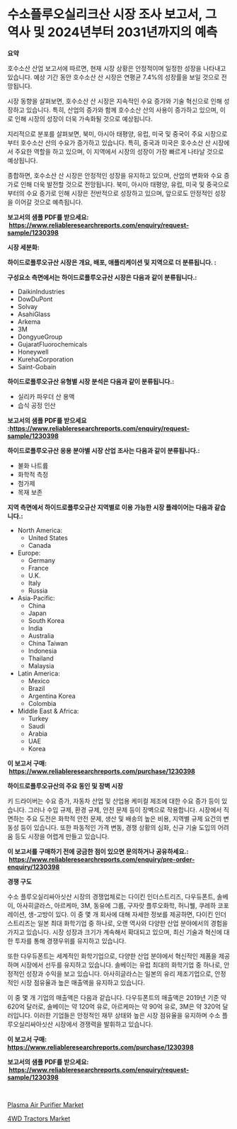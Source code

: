 <p><h1>수소플루오실리크산 시장 조사 보고서, 그 역사 및 2024년부터 2031년까지의 예측</h1></p><p><strong>요약</strong></p>
<p><p>호수소산 산업 보고서에 따르면, 현재 시장 상황은 안정적이며 일정한 성장을 나타내고 있습니다. 예상 기간 동안 호수소산 산 시장은 연평균 7.4%의 성장률을 보일 것으로 전망됩니다.</p><p>시장 동향을 살펴보면, 호수소산 산 시장은 지속적인 수요 증가와 기술 혁신으로 인해 성장하고 있습니다. 특히, 산업의 증가와 함께 호수소산 산의 사용이 증가하고 있으며, 이로 인해 시장의 성장이 더욱 가속화될 것으로 예상됩니다.</p><p>지리적으로 분포를 살펴보면, 북미, 아시아 태평양, 유럽, 미국 및 중국이 주요 시장으로부터 호수소산 산의 수요가 증가하고 있습니다. 특히, 중국과 미국은 호수소산 산 시장에서 주요한 역할을 하고 있으며, 이 지역에서 시장의 성장이 가장 빠르게 나타날 것으로 예상됩니다.</p><p>종합하면, 호수소산 산 시장은 안정적인 성장을 유지하고 있으며, 산업의 변화와 수요 증가로 인해 더욱 발전할 것으로 전망됩니다. 북미, 아시아 태평양, 유럽, 미국 및 중국으로부터의 수요 증가로 인해 시장은 전반적으로 성장하고 있으며, 앞으로도 안정적인 성장을 이어갈 것으로 예측됩니다.</p></p>
<p><strong>보고서의 샘플 PDF를 받으세요: &nbsp;<a href="https://www.reliableresearchreports.com/enquiry/request-sample/1230398">https://www.reliableresearchreports.com/enquiry/request-sample/1230398</a></strong></p>
<p><strong>시장 세분화:</strong></p>
<p><strong> 하이드로플루오규산 시장은 개요, 배포, 애플리케이션 및 지역으로 더 분류됩니다. :</strong></p>
<p><strong>구성요소 측면에서는 하이드로플루오규산 시장은 다음과 같이 분류됩니다.:</strong></p>
<p><ul><li>DaikinIndustries</li><li>DowDuPont</li><li>Solvay</li><li>AsahiGlass</li><li>Arkema</li><li>3M</li><li>DongyueGroup</li><li>GujaratFluorochemicals</li><li>Honeywell</li><li>KurehaCorporation</li><li>Saint-Gobain</li></ul></p>
<p><strong> 하이드로플루오규산 유형별 시장 분석은 다음과 같이 분류됩니다.:</strong></p>
<p><ul><li>실리카 파우더 산 용액</li><li>습식 공정 인산</li></ul></p>
<p><strong>보고서의 샘플 PDF를 받으세요 :<a href="https://www.reliableresearchreports.com/enquiry/request-sample/1230398">https://www.reliableresearchreports.com/enquiry/request-sample/1230398</a></strong></p>
<p><strong> 하이드로플루오규산 응용 분야별 시장 산업 조사는 다음과 같이 분류됩니다.:</strong></p>
<p><ul><li>불화 나트륨</li><li>화학적 측정</li><li>첨가제</li><li>목재 보존</li></ul></p>
<p><strong>지역 측면에서 하이드로플루오규산 지역별로 이용 가능한 시장 플레이어는 다음과 같습니다.:</strong></p>
<p><ul>
    <li>
        North America:
        <ul>
            <li>United States</li>
            <li>Canada</li>
        </ul>
    </li>
    <li>
        Europe:
        <ul>
            <li>Germany</li>
            <li>France</li>
            <li>U.K.</li>
            <li>Italy</li>
            <li>Russia</li>
        </ul>
    </li>
    <li>
        Asia-Pacific:
        <ul>
            <li>China</li>
            <li>Japan</li>
            <li>South Korea</li>
            <li>India</li>
            <li>Australia</li>
            <li>China Taiwan</li>
            <li>Indonesia</li>
            <li>Thailand</li>
            <li>Malaysia</li>
        </ul>
    </li>
    <li>
        Latin America:
        <ul>
            <li>Mexico</li>
            <li>Brazil</li>
            <li>Argentina Korea</li>
            <li>Colombia</li>
        </ul>
    </li>
    <li>
        Middle East & Africa:
        <ul>
            <li>Turkey</li>
            <li>Saudi</li>
            <li>Arabia</li>
            <li>UAE</li>
            <li>Korea</li>
        </ul>
    </li>
    </ul></p>
<p><strong>이 보고서 구매: &nbsp;<a href="https://www.reliableresearchreports.com/purchase/1230398">https://www.reliableresearchreports.com/purchase/1230398</a></strong></p>
<p><strong>하이드로플루오규산의 주요 동인 및 장벽 시장</strong></p>
<p><p>키 드라이버는 수요 증가, 자동차 산업 및 산업용 케미컬 제조에 대한 수요 증가 등이 있습니다. 그러나 수입 규제, 환경 규제, 안전 문제 등이 장벽으로 작용합니다. 시장에서 직면하는 주요 도전은 화학적 안전 문제, 생산 및 배송의 높은 비용, 지역별 규제 요건의 변동성 등이 있습니다. 또한 파동적인 가격 변동, 경쟁 상황의 심화, 신규 기술 도입의 어려움 등도 시장을 어렵게 만들고 있습니다.</p></p>
<p><strong>이 보고서를 구매하기 전에 궁금한 점이 있으면 문의하거나 공유하세요.: &nbsp;<a href="https://www.reliableresearchreports.com/enquiry/pre-order-enquiry/1230398">https://www.reliableresearchreports.com/enquiry/pre-order-enquiry/1230398</a></strong></p>
<p><strong>경쟁 구도</strong></p>
<p><p>수소 플루오실리싸아싯산 시장의 경쟁업체로는 다이킨 인더스트리즈, 다우듀폰트, 솔베이, 아사히글라스, 아르케마, 3M, 동유에 그룹, 구자랏 플루오화학, 허니웰, 쿠레하 코포레이션, 생-고방이 있다. 이 중 몇 개 회사에 대해 자세한 정보를 제공하면, 다이킨 인더스트리즈는 일본 최대 화학기업 중 하나로, 오랜 역사와 다양한 산업 분야에서의 경험을 가지고 있습니다. 시장 성장과 크기가 계속해서 확대되고 있으며, 최신 기술과 혁신에 대한 투자를 통해 경쟁우위를 유지하고 있습니다.</p><p>또한 다우듀폰트는 세계적인 화학기업으로, 다양한 산업 분야에서 혁신적인 제품을 제공하며 시장에서 선두를 유지하고 있습니다. 솔베이는 유럽 최대의 화학기업 중 하나로, 안정적인 성장과 수익을 보고 있습니다. 아사히글라스는 일본의 유리 제조기업으로, 안정적인 시장 점유율과 높은 매출액을 유지하고 있습니다.</p><p>이 중 몇 개 기업의 매출액은 다음과 같습니다. 다우듀폰트의 매출액은 2019년 기준 약 620억 달러로, 솔베이는 약 120억 유로, 아르케마는 약 90억 유로, 3M은 약 320억 달러입니다. 이러한 기업들은 안정적인 재무 상태와 높은 시장 점유율을 유지하며 수소 플루오실리싸아싯산 시장에서 경쟁력을 발휘하고 있습니다.</p></p>
<p><strong>이 보고서 구매: &nbsp; <a href="https://www.reliableresearchreports.com/purchase/1230398">https://www.reliableresearchreports.com/purchase/1230398</a></strong></p>
<p><strong>보고서의 샘플 PDF를 받으세요: &nbsp;<a href="https://www.reliableresearchreports.com/enquiry/request-sample/1230398">https://www.reliableresearchreports.com/enquiry/request-sample/1230398</a></strong><strong></strong></p>
<p>&nbsp;</p>
<p><p><a href="https://github.com/Glendatilghmankmgz0rbhwpy/Market-Research-Report-List-1/blob/main/plasma-air-purifier-market.md">Plasma Air Purifier Market</a></p><p><a href="https://butternut-bug-553.notion.site/Global-4WD-Tractors-Market-Size-and-Market-Trends-Insights-and-Projections-from-2024-to-2031-f7f2ebdadba549b2841b40547274abac">4WD Tractors Market</a></p></p>